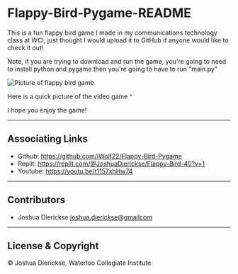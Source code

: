 # Flappy-Bird-Pygame-README

This is a fun flappy bird game I made in my communications technology class at WCI, just thought I would upload it to GitHub if anyone would like to check it out!

Note, if you are trying to download and run the game, you're going to need to install python and pygame then you're going to have to run "main.py"

![Picture of flappy bird game](https://drive.google.com/uc?id=16sBAOBTpeXb3DcOsj9PG-Mf1UgJ-IoG9)

Here is a quick picture of the video game ^

I hope you enjoy the game!

---

## Associating Links

 - Github: https://github.com/iWolf22/Flappy-Bird-Pygame
 - Replit: https://replit.com/@JoshuaDierickse/Flappy-Bird-40?v=1
 - Youtube: https://youtu.be/t1157xhHw74

---

## Contributors

- Joshua Dierickse <joshua.dierickse@gmailcom>

---

## License & Copyright

© Joshua Dierickse, Waterloo Collegiate Institute
